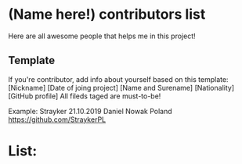 # (Name here!) contributors list

Here are all awesome people that helps me in this project!

## Template

If you're contributor, add info about yourself based on this template:
[Nickname]<required> [Date of joing project]<required> [Name and Surename] [Nationality] [GitHub profile]
All fileds taged <required> are must-to-be!

Example:
Strayker 21.10.2019 Daniel Nowak Poland https://github.com/StraykerPL

# List:

